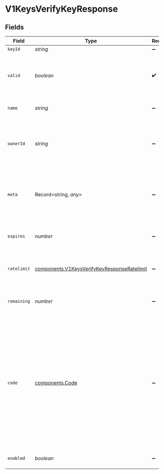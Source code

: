 # V1KeysVerifyKeyResponse


## Fields

| Field                                                                                                                                                                                                                                                                                                                                                                                                                                                                                    | Type                                                                                                                                                                                                                                                                                                                                                                                                                                                                                     | Required                                                                                                                                                                                                                                                                                                                                                                                                                                                                                 | Description                                                                                                                                                                                                                                                                                                                                                                                                                                                                              | Example                                                                                                                                                                                                                                                                                                                                                                                                                                                                                  |
| ---------------------------------------------------------------------------------------------------------------------------------------------------------------------------------------------------------------------------------------------------------------------------------------------------------------------------------------------------------------------------------------------------------------------------------------------------------------------------------------- | ---------------------------------------------------------------------------------------------------------------------------------------------------------------------------------------------------------------------------------------------------------------------------------------------------------------------------------------------------------------------------------------------------------------------------------------------------------------------------------------- | ---------------------------------------------------------------------------------------------------------------------------------------------------------------------------------------------------------------------------------------------------------------------------------------------------------------------------------------------------------------------------------------------------------------------------------------------------------------------------------------- | ---------------------------------------------------------------------------------------------------------------------------------------------------------------------------------------------------------------------------------------------------------------------------------------------------------------------------------------------------------------------------------------------------------------------------------------------------------------------------------------- | ---------------------------------------------------------------------------------------------------------------------------------------------------------------------------------------------------------------------------------------------------------------------------------------------------------------------------------------------------------------------------------------------------------------------------------------------------------------------------------------- |
| `keyId`                                                                                                                                                                                                                                                                                                                                                                                                                                                                                  | *string*                                                                                                                                                                                                                                                                                                                                                                                                                                                                                 | :heavy_minus_sign:                                                                                                                                                                                                                                                                                                                                                                                                                                                                       | The id of the key                                                                                                                                                                                                                                                                                                                                                                                                                                                                        | key_1234                                                                                                                                                                                                                                                                                                                                                                                                                                                                                 |
| `valid`                                                                                                                                                                                                                                                                                                                                                                                                                                                                                  | *boolean*                                                                                                                                                                                                                                                                                                                                                                                                                                                                                | :heavy_check_mark:                                                                                                                                                                                                                                                                                                                                                                                                                                                                       | Whether the key is valid or not.<br/>A key could be invalid for a number of reasons, for example if it has expired, has no more verifications left or if it has been deleted.                                                                                                                                                                                                                                                                                                            | true                                                                                                                                                                                                                                                                                                                                                                                                                                                                                     |
| `name`                                                                                                                                                                                                                                                                                                                                                                                                                                                                                   | *string*                                                                                                                                                                                                                                                                                                                                                                                                                                                                                 | :heavy_minus_sign:                                                                                                                                                                                                                                                                                                                                                                                                                                                                       | The name of the key, give keys a name to easily identifiy their purpose                                                                                                                                                                                                                                                                                                                                                                                                                  | Customer X                                                                                                                                                                                                                                                                                                                                                                                                                                                                               |
| `ownerId`                                                                                                                                                                                                                                                                                                                                                                                                                                                                                | *string*                                                                                                                                                                                                                                                                                                                                                                                                                                                                                 | :heavy_minus_sign:                                                                                                                                                                                                                                                                                                                                                                                                                                                                       | The id of the tenant associated with this key. Use whatever reference you have in your system to identify the tenant. When verifying the key, we will send this field back to you, so you know who is accessing your API.                                                                                                                                                                                                                                                                | user_123                                                                                                                                                                                                                                                                                                                                                                                                                                                                                 |
| `meta`                                                                                                                                                                                                                                                                                                                                                                                                                                                                                   | Record<string, *any*>                                                                                                                                                                                                                                                                                                                                                                                                                                                                    | :heavy_minus_sign:                                                                                                                                                                                                                                                                                                                                                                                                                                                                       | Any additional metadata you want to store with the key                                                                                                                                                                                                                                                                                                                                                                                                                                   | {<br/>"roles": [<br/>"admin",<br/>"user"<br/>],<br/>"stripeCustomerId": "cus_1234"<br/>}                                                                                                                                                                                                                                                                                                                                                                                                 |
| `expires`                                                                                                                                                                                                                                                                                                                                                                                                                                                                                | *number*                                                                                                                                                                                                                                                                                                                                                                                                                                                                                 | :heavy_minus_sign:                                                                                                                                                                                                                                                                                                                                                                                                                                                                       | The unix timestamp in milliseconds when the key will expire. If this field is null or undefined, the key is not expiring.                                                                                                                                                                                                                                                                                                                                                                | 123                                                                                                                                                                                                                                                                                                                                                                                                                                                                                      |
| `ratelimit`                                                                                                                                                                                                                                                                                                                                                                                                                                                                              | [components.V1KeysVerifyKeyResponseRatelimit](../../models/components/v1keysverifykeyresponseratelimit.md)                                                                                                                                                                                                                                                                                                                                                                               | :heavy_minus_sign:                                                                                                                                                                                                                                                                                                                                                                                                                                                                       | The ratelimit configuration for this key. If this field is null or undefined, the key has no ratelimit.                                                                                                                                                                                                                                                                                                                                                                                  | {<br/>"limit": 10,<br/>"remaining": 9,<br/>"reset": 3600000<br/>}                                                                                                                                                                                                                                                                                                                                                                                                                        |
| `remaining`                                                                                                                                                                                                                                                                                                                                                                                                                                                                              | *number*                                                                                                                                                                                                                                                                                                                                                                                                                                                                                 | :heavy_minus_sign:                                                                                                                                                                                                                                                                                                                                                                                                                                                                       | The number of requests that can be made with this key before it becomes invalid. If this field is null or undefined, the key has no request limit.                                                                                                                                                                                                                                                                                                                                       | 1000                                                                                                                                                                                                                                                                                                                                                                                                                                                                                     |
| `code`                                                                                                                                                                                                                                                                                                                                                                                                                                                                                   | [components.Code](../../models/components/code.md)                                                                                                                                                                                                                                                                                                                                                                                                                                       | :heavy_minus_sign:                                                                                                                                                                                                                                                                                                                                                                                                                                                                       | If the key is invalid this field will be set to the reason why it is invalid.<br/>Possible values are:<br/>- NOT_FOUND: the key does not exist or has expired<br/>- FORBIDDEN: the key is not allowed to access the api<br/>- USAGE_EXCEEDED: the key has exceeded its request limit<br/>- RATE_LIMITED: the key has been ratelimited<br/>- UNAUTHORIZED: the key is not authorized<br/>- DISABLED: the key is disabled<br/>- INSUFFICIENT_PERMISSIONS: you do not have the required permissions to perform this action<br/> |                                                                                                                                                                                                                                                                                                                                                                                                                                                                                          |
| `enabled`                                                                                                                                                                                                                                                                                                                                                                                                                                                                                | *boolean*                                                                                                                                                                                                                                                                                                                                                                                                                                                                                | :heavy_minus_sign:                                                                                                                                                                                                                                                                                                                                                                                                                                                                       | Sets the key to be enabled or disabled. Disabled keys will not verify.                                                                                                                                                                                                                                                                                                                                                                                                                   |                                                                                                                                                                                                                                                                                                                                                                                                                                                                                          |
